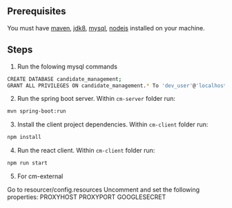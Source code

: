 ## Prerequisites
You must have [maven](https://maven.apache.org/install.html), [jdk8](http://www.oracle.com/technetwork/java/javase/downloads/index.html), [mysql](https://dev.mysql.com/downloads/), [nodejs](https://nodejs.org/en/download/) installed on your machine.

## Steps 
1. Run the folowing mysql commands
```sh
CREATE DATABASE candidate_management;
GRANT ALL PRIVILEGES ON candidate_management.* To 'dev_user'@'localhost' IDENTIFIED BY 'letmein';
```

2. Run the spring boot server. Within `cm-server` folder run:
```sh
mvn spring-boot:run
```

3. Install the client project dependencies. Within `cm-client` folder run:
```sh
npm install
```

4. Run the react client. Within `cm-client` folder run:

```sh
npm run start
```
5. For cm-external

Go to resourcer/config.resources
  Uncomment and set the following properties:
    PROXYHOST
    PROXYPORT
    GOOGLESECRET
